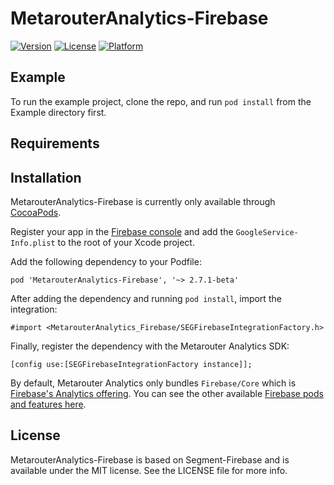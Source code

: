 # MetarouterAnalytics-Firebase

[![Version](https://img.shields.io/cocoapods/v/MetarouterAnalytics-Firebase.svg?style=flat)](http://cocoapods.org/pods/MetarouterAnalytics-Firebase)
[![License](https://img.shields.io/cocoapods/l/MetarouterAnalytics-Firebase.svg?style=flat)](http://cocoapods.org/pods/MetarouterAnalytics-Firebase)
[![Platform](https://img.shields.io/cocoapods/p/MetarouterAnalytics-Firebase.svg?style=flat)](https://cocoapods.org/pods/MetarouterAnalytics-Firebase)

## Example

To run the example project, clone the repo, and run `pod install` from the Example directory first.

## Requirements

## Installation

MetarouterAnalytics-Firebase is currently only available through [CocoaPods](http://cocoapods.org).

Register your app in the [Firebase console](https://console.firebase.google.com/) and add the `GoogleService-Info.plist` to the root of your Xcode project.

Add the following dependency to your Podfile:

 ```
 pod 'MetarouterAnalytics-Firebase', '~> 2.7.1-beta'
 ```

After adding the dependency and running `pod install`, import the integration:

```
#import <MetarouterAnalytics_Firebase/SEGFirebaseIntegrationFactory.h>
```

Finally, register the dependency with the Metarouter Analytics SDK:

```
[config use:[SEGFirebaseIntegrationFactory instance]];
```

By default, Metarouter Analytics only bundles `Firebase/Core` which is [Firebase's Analytics offering](https://firebase.google.com/docs/analytics/). You can see the other available [Firebase pods and features here](https://firebase.google.com/docs/ios/setup).

## License

MetarouterAnalytics-Firebase is based on Segment-Firebase and is available under the MIT license. See the LICENSE file for more info.
